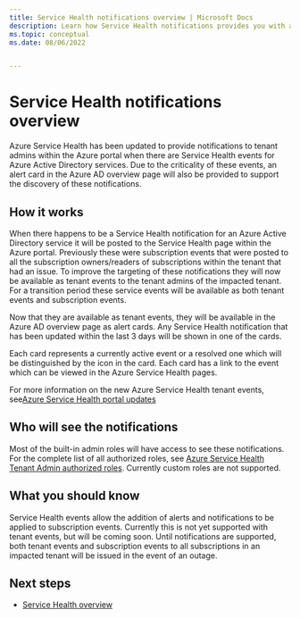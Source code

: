 ```yaml
---
title: Service Health notifications overview | Microsoft Docs
description: Learn how Service Health notifications provides you with a customizable dashboard which tracks the health of your Azure services in the regions where you use them. 
ms.topic: conceptual
ms.date: 08/06/2022


---
```

# Service Health notifications overview


Azure Service Health has been updated to provide notifications to tenant admins within the Azure portal when there are Service Health events for Azure Active Directory services. Due to the criticality of these events, an alert card in the Azure AD overview page will also be provided to support the discovery of these notifications. 

## How it works 

When there happens to be a Service Health notification for an Azure Active Directory service it will be posted to the Service Health page within the Azure portal.  Previously these were subscription events that were posted to all the subscription owners/readers of subscriptions within the tenant that had an issue.  To improve the targeting of these notifications they will now be available as tenant events to the tenant admins of the impacted tenant.  For a transition period these service events will be available as both tenant events and subscription events. 

Now that they are available as tenant events, they will be available in the Azure AD overview page as alert cards. Any Service Health notification that has been updated within the last 3 days will be shown in one of the cards.   

 



Each card represents a currently active event or a resolved one which will be distinguished by the icon in the card.  Each card has a link to the event which can be viewed in the Azure Service Health pages.  

 



 

For more information on the new Azure Service Health tenant events, see[Azure Service Health portal updates](link) 

## Who will see the notifications 

Most of the built-in admin roles will have access to see these notifications. For the complete list of all authorized roles, see [Azure Service Health Tenant Admin authorized roles](link).  Currently custom roles are not supported. 

## What you should know 

Service Health events allow the addition of alerts and notifications to be applied to subscription events. Currently this is not yet supported with tenant events, but will be coming soon. Until notifications are supported, both tenant events and subscription events to all subscriptions in an impacted tenant will be issued in the event of an outage.  


 



## Next steps

- [Service Health overview](service-health-overview.md)
